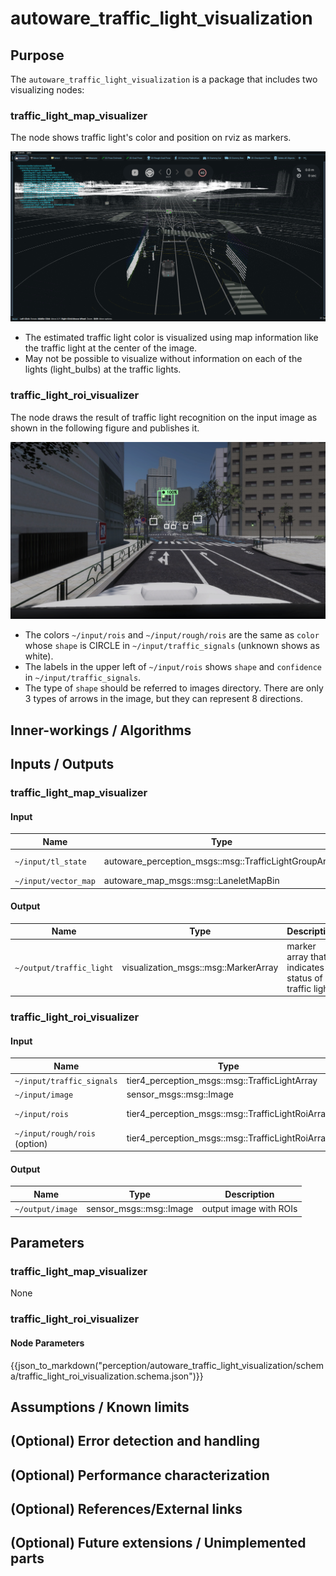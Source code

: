 # autoware_traffic_light_visualization

## Purpose

The `autoware_traffic_light_visualization` is a package that includes two visualizing nodes:

### traffic_light_map_visualizer

The node shows traffic light's color and position on rviz as markers.

![traffic light map visualization](./docs/map-visualization.png)

- The estimated traffic light color is visualized using map information like the traffic light at the center of the image.
- May not be possible to visualize without information on each of the lights (light_bulbs) at the traffic lights.

### traffic_light_roi_visualizer

The node draws the result of traffic light recognition on the input image as shown in the following figure and publishes it.

![traffic light roi visualization](./docs/roi-visualization.png)

- The colors `~/input/rois` and `~/input/rough/rois` are the same as `color` whose `shape` is CIRCLE in `~/input/traffic_signals` (unknown shows as white).
- The labels in the upper left of `~/input/rois` shows `shape` and `confidence` in `~/input/traffic_signals`.
- The type of `shape` should be referred to images directory. There are only 3 types of arrows in the image, but they can represent 8 directions.

## Inner-workings / Algorithms

## Inputs / Outputs

### traffic_light_map_visualizer

#### Input

| Name                 | Type                                                  | Description              |
| -------------------- | ----------------------------------------------------- | ------------------------ |
| `~/input/tl_state`   | autoware_perception_msgs::msg::TrafficLightGroupArray | status of traffic lights |
| `~/input/vector_map` | autoware_map_msgs::msg::LaneletMapBin                 | vector map               |

#### Output

| Name                     | Type                                 | Description                                          |
| ------------------------ | ------------------------------------ | ---------------------------------------------------- |
| `~/output/traffic_light` | visualization_msgs::msg::MarkerArray | marker array that indicates status of traffic lights |

### traffic_light_roi_visualizer

#### Input

| Name                          | Type                                             | Description                                                      |
| ----------------------------- | ------------------------------------------------ | ---------------------------------------------------------------- |
| `~/input/traffic_signals`     | tier4_perception_msgs::msg::TrafficLightArray    | status of traffic lights                                         |
| `~/input/image`               | sensor_msgs::msg::Image                          | the image captured by perception cameras                         |
| `~/input/rois`                | tier4_perception_msgs::msg::TrafficLightRoiArray | the ROIs detected by `autoware_traffic_light_fine_detector`      |
| `~/input/rough/rois` (option) | tier4_perception_msgs::msg::TrafficLightRoiArray | the ROIs detected by `autoware_traffic_light_map_based_detector` |

#### Output

| Name             | Type                    | Description            |
| ---------------- | ----------------------- | ---------------------- |
| `~/output/image` | sensor_msgs::msg::Image | output image with ROIs |

## Parameters

### traffic_light_map_visualizer

None

### traffic_light_roi_visualizer

#### Node Parameters

{{json_to_markdown("perception/autoware_traffic_light_visualization/schema/traffic_light_roi_visualization.schema.json")}}

## Assumptions / Known limits

## (Optional) Error detection and handling

## (Optional) Performance characterization

## (Optional) References/External links

## (Optional) Future extensions / Unimplemented parts
